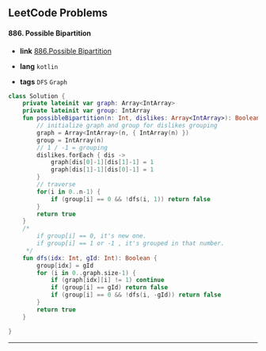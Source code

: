 ## LeetCode Problems



#### 886. Possible Bipartition

- **link**  [886.Possible Bipartition](https://leetcode.com/problems/possible-bipartition/)

- **lang**  `kotlin` 
- **tags**  `DFS` `Graph`

```kotlin
class Solution {
    private lateinit var graph: Array<IntArray>
    private lateinit var group: IntArray
    fun possibleBipartition(n: Int, dislikes: Array<IntArray>): Boolean {
        // initialize graph and group for dislikes grouping
        graph = Array<IntArray>(n, { IntArray(n) })
        group = IntArray(n)
        // 1 / -1 = grouping
        dislikes.forEach { dis ->
            graph[dis[0]-1][dis[1]-1] = 1
            graph[dis[1]-1][dis[0]-1] = 1
        }
        // traverse
        for(i in 0..n-1) {
            if (group[i] == 0 && !dfs(i, 1)) return false
        }
        return true
    }
    /*
        if group[i] == 0, it's new one.
        if group[i] == 1 or -1 , it's grouped in that number.
     */
    fun dfs(idx: Int, gId: Int): Boolean {
        group[idx] = gId
        for (i in 0..graph.size-1) {
            if (graph[idx][i] != 1) continue
            if (group[i] == gId) return false
            if (group[i] == 0 && !dfs(i, -gId)) return false 
        }
        return true
    }

}
```

---
